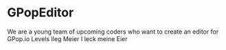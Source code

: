 # GPopEditor
We are a young team of upcoming coders who want to create an editor for GPop.io Levels
Ileg Meier
I leck meine Eier






